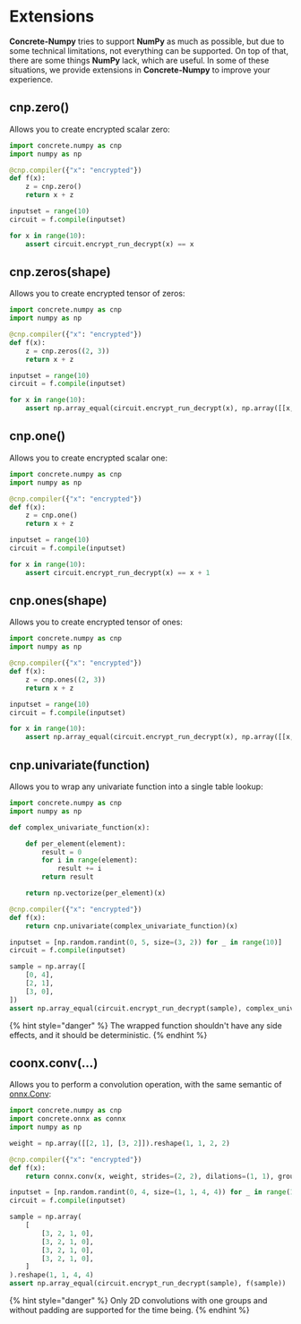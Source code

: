 # Extensions

**Concrete-Numpy** tries to support **NumPy** as much as possible, but due to some technical limitations, not everything can be supported. On top of that, there are some things **NumPy** lack, which are useful. In some of these situations, we provide extensions in **Concrete-Numpy** to improve your experience.

## cnp.zero()

Allows you to create encrypted scalar zero:

```python
import concrete.numpy as cnp
import numpy as np

@cnp.compiler({"x": "encrypted"})
def f(x):
    z = cnp.zero()
    return x + z

inputset = range(10)
circuit = f.compile(inputset)

for x in range(10):
    assert circuit.encrypt_run_decrypt(x) == x
```

## cnp.zeros(shape)

Allows you to create encrypted tensor of zeros:

```python
import concrete.numpy as cnp
import numpy as np

@cnp.compiler({"x": "encrypted"})
def f(x):
    z = cnp.zeros((2, 3))
    return x + z

inputset = range(10)
circuit = f.compile(inputset)

for x in range(10):
    assert np.array_equal(circuit.encrypt_run_decrypt(x), np.array([[x, x, x], [x, x, x]]))
```

## cnp.one()

Allows you to create encrypted scalar one:

```python
import concrete.numpy as cnp
import numpy as np

@cnp.compiler({"x": "encrypted"})
def f(x):
    z = cnp.one()
    return x + z

inputset = range(10)
circuit = f.compile(inputset)

for x in range(10):
    assert circuit.encrypt_run_decrypt(x) == x + 1
```

## cnp.ones(shape)

Allows you to create encrypted tensor of ones:

```python
import concrete.numpy as cnp
import numpy as np

@cnp.compiler({"x": "encrypted"})
def f(x):
    z = cnp.ones((2, 3))
    return x + z

inputset = range(10)
circuit = f.compile(inputset)

for x in range(10):
    assert np.array_equal(circuit.encrypt_run_decrypt(x), np.array([[x, x, x], [x, x, x]]) + 1)
```

## cnp.univariate(function)

Allows you to wrap any univariate function into a single table lookup:

```python
import concrete.numpy as cnp
import numpy as np

def complex_univariate_function(x):

    def per_element(element):
        result = 0
        for i in range(element):
            result += i
        return result

    return np.vectorize(per_element)(x)

@cnp.compiler({"x": "encrypted"})
def f(x):
    return cnp.univariate(complex_univariate_function)(x)

inputset = [np.random.randint(0, 5, size=(3, 2)) for _ in range(10)]
circuit = f.compile(inputset)

sample = np.array([
    [0, 4],
    [2, 1],
    [3, 0],
])
assert np.array_equal(circuit.encrypt_run_decrypt(sample), complex_univariate_function(sample))
```

{% hint style="danger" %}
The wrapped function shouldn't have any side effects, and it should be deterministic.
{% endhint %}

## coonx.conv(...)

Allows you to perform a convolution operation, with the same semantic of [onnx.Conv](https://github.com/onnx/onnx/blob/main/docs/Operators.md#Conv):

```python
import concrete.numpy as cnp
import concrete.onnx as connx
import numpy as np

weight = np.array([[2, 1], [3, 2]]).reshape(1, 1, 2, 2)

@cnp.compiler({"x": "encrypted"})
def f(x):
    return connx.conv(x, weight, strides=(2, 2), dilations=(1, 1), group=1)

inputset = [np.random.randint(0, 4, size=(1, 1, 4, 4)) for _ in range(10)]
circuit = f.compile(inputset)

sample = np.array(
    [
        [3, 2, 1, 0],
        [3, 2, 1, 0],
        [3, 2, 1, 0],
        [3, 2, 1, 0],
    ]
).reshape(1, 1, 4, 4)
assert np.array_equal(circuit.encrypt_run_decrypt(sample), f(sample))
```

{% hint style="danger" %}
Only 2D convolutions with one groups and without padding are supported for the time being.
{% endhint %}
